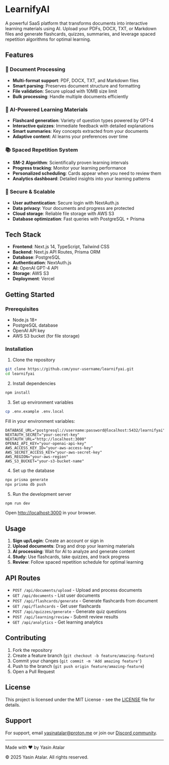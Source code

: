 # LearnifyAI

A powerful SaaS platform that transforms documents into interactive learning materials using AI. Upload your PDFs, DOCX, TXT, or Markdown files and generate flashcards, quizzes, summaries, and leverage spaced repetition algorithms for optimal learning.

## Features

### 📄 Document Processing

- **Multi-format support**: PDF, DOCX, TXT, and Markdown files
- **Smart parsing**: Preserves document structure and formatting
- **File validation**: Secure upload with 10MB size limit
- **Bulk processing**: Handle multiple documents efficiently

### 🧠 AI-Powered Learning Materials

- **Flashcard generation**: Variety of question types powered by GPT-4
- **Interactive quizzes**: Immediate feedback with detailed explanations
- **Smart summaries**: Key concepts extracted from your documents
- **Adaptive content**: AI learns your preferences over time

### 📚 Spaced Repetition System

- **SM-2 Algorithm**: Scientifically proven learning intervals
- **Progress tracking**: Monitor your learning performance
- **Personalized scheduling**: Cards appear when you need to review them
- **Analytics dashboard**: Detailed insights into your learning patterns

### 🔐 Secure & Scalable

- **User authentication**: Secure login with NextAuth.js
- **Data privacy**: Your documents and progress are protected
- **Cloud storage**: Reliable file storage with AWS S3
- **Database optimization**: Fast queries with PostgreSQL + Prisma

## Tech Stack

- **Frontend**: Next.js 14, TypeScript, Tailwind CSS
- **Backend**: Next.js API Routes, Prisma ORM
- **Database**: PostgreSQL
- **Authentication**: NextAuth.js
- **AI**: OpenAI GPT-4 API
- **Storage**: AWS S3
- **Deployment**: Vercel

## Getting Started

### Prerequisites

- Node.js 18+
- PostgreSQL database
- OpenAI API key
- AWS S3 bucket (for file storage)

### Installation

1. Clone the repository

```bash
git clone https://github.com/your-username/learnifyai.git
cd learnifyai
```

2. Install dependencies

```bash
npm install
```

3. Set up environment variables

```bash
cp .env.example .env.local
```

Fill in your environment variables:

```env
DATABASE_URL="postgresql://username:password@localhost:5432/learnifyai"
NEXTAUTH_SECRET="your-secret-key"
NEXTAUTH_URL="http://localhost:3000"
OPENAI_API_KEY="your-openai-api-key"
AWS_ACCESS_KEY_ID="your-aws-access-key"
AWS_SECRET_ACCESS_KEY="your-aws-secret-key"
AWS_REGION="your-aws-region"
AWS_S3_BUCKET="your-s3-bucket-name"
```

4. Set up the database

```bash
npx prisma generate
npx prisma db push
```

5. Run the development server

```bash
npm run dev
```

Open [http://localhost:3000](http://localhost:3000) in your browser.

## Usage

1. **Sign up/Login**: Create an account or sign in
2. **Upload documents**: Drag and drop your learning materials
3. **AI processing**: Wait for AI to analyze and generate content
4. **Study**: Use flashcards, take quizzes, and track progress
5. **Review**: Follow spaced repetition schedule for optimal learning

## API Routes

- `POST /api/documents/upload` - Upload and process documents
- `GET /api/documents` - List user documents
- `POST /api/flashcards/generate` - Generate flashcards from document
- `GET /api/flashcards` - Get user flashcards
- `POST /api/quizzes/generate` - Generate quiz questions
- `POST /api/learning/review` - Submit review results
- `GET /api/analytics` - Get learning analytics

## Contributing

1. Fork the repository
2. Create a feature branch (`git checkout -b feature/amazing-feature`)
3. Commit your changes (`git commit -m 'Add amazing feature'`)
4. Push to the branch (`git push origin feature/amazing-feature`)
5. Open a Pull Request

## License

This project is licensed under the MIT License - see the [LICENSE](LICENSE) file for details.

## Support

For support, email yasinatalar@proton.me or join our [Discord community](https://discord.gg/learnifyai).

---

Made with ❤️ by Yasin Atalar

© 2025 Yasin Atalar. All rights reserved.
